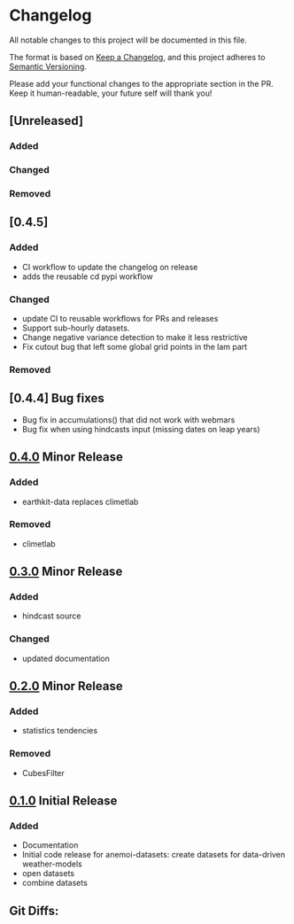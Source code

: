 # Changelog

All notable changes to this project will be documented in this file.

The format is based on [Keep a Changelog](https://keepachangelog.com/en/1.1.0/),
and this project adheres to [Semantic Versioning](https://semver.org/spec/v2.0.0.html).

Please add your functional changes to the appropriate section in the PR.
Keep it human-readable, your future self will thank you!

## [Unreleased]

### Added
### Changed
### Removed

## [0.4.5]

### Added
- CI workflow to update the changelog on release
- adds the reusable cd pypi workflow

### Changed

- update CI to reusable workflows for PRs and releases
- Support sub-hourly datasets.
- Change negative variance detection to make it less restrictive
- Fix cutout bug that left some global grid points in the lam part

### Removed

## [0.4.4] Bug fixes

- Bug fix in accumulations() that did not work with webmars
- Bug fix when using hindcasts input (missing dates on leap years)

## [0.4.0] Minor Release

### Added
- earthkit-data replaces climetlab

### Removed
- climetlab

## [0.3.0] Minor Release

### Added
- hindcast source

### Changed
- updated documentation

## [0.2.0] Minor Release

### Added
- statistics tendencies

### Removed
- CubesFilter

## [0.1.0] Initial Release

### Added
- Documentation
- Initial code release for anemoi-datasets: create datasets for data-driven weather-models
- open datasets
- combine datasets

## Git Diffs:
[0.4.0]: https://github.com/ecmwf/anemoi-datasets/compare/0.3.0...0.4.0
[0.3.0]: https://github.com/ecmwf/anemoi-datasets/compare/0.2.0...0.3.0
[0.2.0]: https://github.com/ecmwf/anemoi-datasets/compare/0.1.0...0.2.0
[0.1.0]: https://github.com/ecmwf/anemoi-models/releases/tag/0.1.0
